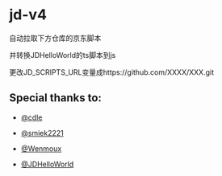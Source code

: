 # jd-v4

自动拉取下方仓库的京东脚本

并转换JDHelloWorld的ts脚本到js

更改JD_SCRIPTS_URL变量成https://github.com/XXXX/XXX.git

## Special thanks to:

* [@cdle](https://github.com/cdle/jd_study)

* [@smiek2221](https://github.com/smiek2221/scripts)

* [@Wenmoux](https://github.com/Wenmoux/scripts)

* [@JDHelloWorld](https://github.com/JDHelloWorld/jd_scripts)
